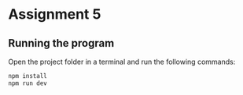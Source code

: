 # Assignment 5

## Running the program
Open the project folder in a terminal and run the following commands:
```bash
npm install
npm run dev
```

